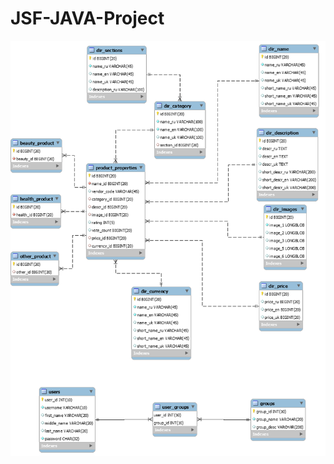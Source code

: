 # JSF-JAVA-Project

![Image alt](https://github.com/Viacheslav77/JSF-JAVA-Project/blob/master/web/resources/images/db1.png)
